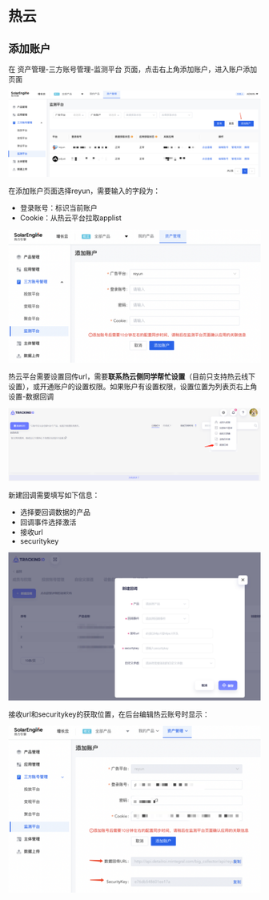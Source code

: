 # 热云

## 添加账户

在 资产管理-三方账号管理-监测平台 页面，点击右上角添加账户，进入账户添加页面

![](<../../../../.gitbook/assets/image (129).png>)

在添加账户页面选择reyun，需要输入的字段为：

* 登录账号：标识当前账户
* Cookie：从热云平台拉取applist

![](<../../../../.gitbook/assets/image (108).png>)

热云平台需要设置回传url，需要**联系热云侧同学帮忙设置**（目前只支持热云线下设置），或开通账户的设置权限。如果账户有设置权限，设置位置为列表页右上角设置-数据回调

![](<../../../../.gitbook/assets/image (65).png>)

新建回调需要填写如下信息：

* 选择要回调数据的产品
* 回调事件选择激活
* 接收url
* securitykey

![](<../../../../.gitbook/assets/image (66).png>)

接收url和securitykey的获取位置，在后台编辑热云账号时显示：

![](<../../../../.gitbook/assets/image (96).png>)

